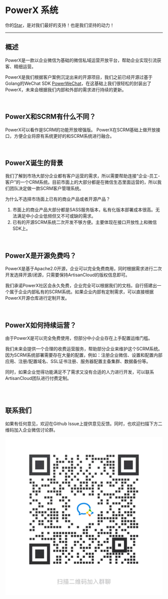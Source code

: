 # PowerX 系统

你的[Star](https://github.com/ArtisanCloud/PowerWeChat/stargazers "Star")，是对我们最好的支持！也是我们坚持的动力！

---

## 概述

PowerX是一款以企业微信为基础的微信私域运营开放平台，帮助企业实现引流获客、精细运营。

PowerX是我们根据客户案例沉淀出来的开源项目，我们之前已经开源过基于Golang的WeChat SDK [PowerWeChat](https://powerwechat.artisan-cloud.com/)，在这基础上我们很轻松的封装出了PowerX，未来会根据我们内部和外部的需求进行持续的更新。

<br/>

## PowerX和SCRM有什么不同？

PowerX可以看作是SCRM的功能开放增强版。 PowerX在SCRM基础上做开放接口，方便企业将原有系统更好的和SCRM系统进行融合。

<br/>

## PowerX诞生的背景

我们了解到市场大部分企业都有客户运营的需求，所以需要帮助连接“企业-员工-客户”的一个CRM系统。目前市面上的大部分都是在微信生态里面运营的，所以我们团队决定做一款SCRM客户管理系统。

为什么不选择市场面上已有的商业产品或者开源产品？

1. 市面上的商业产品大部分都是SASS服务版本，私有化版本部署成本很高。无法满足中小企业低频但又不可或缺的需求。
2. 已有的开源SCRM系统二次开发不够方便。主要体现在接口开放性上和微信SDK上。

<br/>

## PowerX是开源免费吗？

PowerX是基于Apache2.0开源，企业可以完全免费商用，同时根据需求进行二次开发选择开源/闭源，只需要保持ArtisanCloud的版权信息即可。

我们承诺PowerX社区会永久免费，企业完全可以根据我们的文档，自行搭建出一个属于企业内部私有的SCRM系统。如果企业内部有定制需求，可以直接根据PowerX开源仓库进行定制开发。


<br/>

## PowerX如何持续运营？

由于PowerX是可以完全免费使用，但部分中小企业存在上手配置运维门槛。

我们未来会提供一个合理的收费运营服务，帮助部分企业来维护这个SCRM系统。因为SCRM系统部署需要存在大量的配置，例如：注册企业微信、设置和配置内部应用、注册/配置域名、SSL证书注册、服务器配置主备集群、数据备份等。

同时，如果企业觉得功能满足不了需求又没有合适的人力进行开发，可以联系ArtisanCloud团队进行付费定制。

<br/><br/>

## 联系我们

如果有任何意见，欢迎在Github Issue上提供意见反馈。同时，也欢迎扫描下方二维码加入企业微信讨论群。

![image info](./resources/assets/contact_me_qr.jpg)